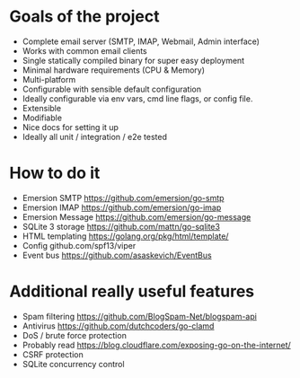Goals of the project
====================
* Complete email server (SMTP, IMAP, Webmail, Admin interface)
* Works with common email clients
* Single statically compiled binary for super easy deployment
* Minimal hardware requirements (CPU & Memory)
* Multi-platform
* Configurable with sensible default configuration
* Ideally configurable via env vars, cmd line flags, or config file.
* Extensible 
* Modifiable
* Nice docs for setting it up
* Ideally all unit / integration / e2e tested

How to do it
============
* Emersion SMTP https://github.com/emersion/go-smtp
* Emersion IMAP https://github.com/emersion/go-imap
* Emersion Message https://github.com/emersion/go-message
* SQLite 3 storage https://github.com/mattn/go-sqlite3
* HTML templating https://golang.org/pkg/html/template/
* Config github.com/spf13/viper
* Event bus https://github.com/asaskevich/EventBus

Additional really useful features
=================================
* Spam filtering https://github.com/BlogSpam-Net/blogspam-api
* Antivirus https://github.com/dutchcoders/go-clamd
* DoS / brute force protection
* Probably read https://blog.cloudflare.com/exposing-go-on-the-internet/
* CSRF protection
* SQLite concurrency control